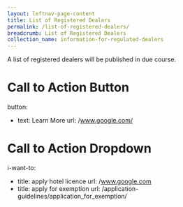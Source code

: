 ```yaml
---
layout: leftnav-page-content
title: List of Registered Dealers
permalink: /list-of-registered-dealers/
breadcrumb: List of Registered Dealers
collection_name: information-for-regulated-dealers
---
```


A list of registered dealers will be published in due course.

# Call to Action Button
button:
  - text: Learn More
    url: /www.google.com/
    
# Call to Action Dropdown
i-want-to:
  - title: apply hotel licence
    url: /www.google.com
  - title: apply for exemption
    url: /application-guidelines/application_for_exemption/
